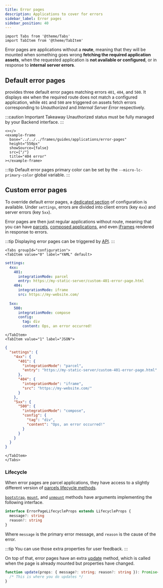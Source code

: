 ```yaml
---
title: Error pages
description: Applications to cover for errors
sidebar_label: Error pages
sidebar_position: 40
---
```


```mdx-code-block
import Tabs from '@theme/Tabs'
import TabItem from '@theme/TabItem'
```

Error pages are applications without a **route**, meaning that they will be mounted when something goes wrong **fetching 
the required application assets**, when the requested application is **not available or configured**, or in response to
**internal server errors**.

## Default error pages

<micro-lc></micro-lc> provides three default error pages matching errors `401`, `404`, and `500`. It displays `404` when
the required route does not match a configured application, while `401` and `500` are triggered on assets fetch errors
corresponding to _Unauthorized_ and _Internal Server Error_ respectively.

:::caution Important Takeaway
Unauthorized status must be fully managed by your Backend interface.
:::

```mdx-code-block
<></>
<example-frame
  base="../../../frames/guides/applications/error-pages"
  height="550px"
  showSource={false}
  src={"/"}
  title="404 error"
></example-frame>
```

:::tip
Default error pages primary color can be set by the `--micro-lc-primary-color` global variable.
:::

## Custom error pages

To override default error pages, a [dedicated section](../../../api/micro-lc-web-component.md#settings) of 
<micro-lc></micro-lc> configuration is available. Under `settings`, errors are divided into client errors (key `4xx`) 
and server errors (key `5xx`). 

Error pages are then just regular applications without route, meaning that you can have [parcels](./parcels.md),
[composed applications](./compose.md), and even [iFrames](./iframes.md) rendered in response to errors.

:::tip
Displaying error pages can be triggered by [<micro-lc></micro-lc> API](../../../api/micro-lc-api/routing.md#gotoerrorpage).
:::

```mdx-code-block 
<Tabs groupId="configuration">
<TabItem value="0" label="YAML" default>
```
```yaml title="micro-lc.config.yaml"
settings:
  4xx:
    401:
      integrationMode: parcel
      entry: https://my-static-server/custom-401-error-page.html
    404:
      integrationMode: iframe
      src: https://my-website.com/
  
  5xx:
    500:
      integrationMode: compose
      config:
        tag: div
        content: Ops, an error occurred!
```
```mdx-code-block
</TabItem>
<TabItem value="1" label="JSON">
```
```json title="micro-lc.config.json"
{
  "settings": {
    "4xx": {
      "401": {
        "integrationMode": "parcel",
        "entry": "https://my-static-server/custom-401-error-page.html"
      },
      "404": {
        "integrationMode": "iframe",
        "src": "https://my-website.com/"
      }
    },
    "5xx": {
      "500": {
        "integrationMode": "compose",
        "config": {
          "tag": "div",
          "content": "Ops, an error occurred!"
        }
      }
    }
  }
}
```
```mdx-code-block
</TabItem>
</Tabs>
```

### Lifecycle

When error pages are parcel applications, they have access to a slightly different version of 
[parcels lifecycle methods](parcels.md#lifecycle-methods).

[`bootstrap`](parcels.md#bootstrap), [`mount`](parcels.md#mount), and [`unmount`](parcels.md#unmount) methods
have arguments implementing the following interface.

```typescript
interface ErrorPageLifecycleProps extends LifecycleProps {
  message?: string
  reason?: string
}
```

Where `message` is the primary error message, and `reason` is the cause of the error.

:::tip
You can use those extra properties for user feedback.
:::

On top of that, error pages have an extra [update](parcels.md#update) method, which is called when the page is already
mounted but properties have changed.

```typescript
function update(props: { message?: string; reason?: string }): Promise<null> {
  /* This is where you do updates */
}
```

